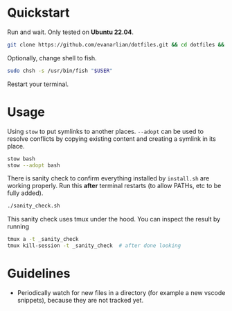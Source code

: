 # Quickstart
Run and wait. Only tested on **Ubuntu 22.04**.
```bash
git clone https://github.com/evanarlian/dotfiles.git && cd dotfiles && sudo apt update && ./install.sh
```
Optionally, change shell to fish.
```bash
sudo chsh -s /usr/bin/fish "$USER"
```
Restart your terminal.

# Usage
Using `stow` to put symlinks to another places. `--adopt` can be used to resolve conflicts by copying existing content and creating a symlink in its place.
```bash
stow bash  
stow --adopt bash
```
There is sanity check to confirm everything installed by `install.sh` are working properly. Run this **after** terminal restarts (to allow PATHs, etc to be fully added).
```bash
./sanity_check.sh
```
This sanity check uses tmux under the hood. You can inspect the result by running
```bash
tmux a -t _sanity_check
tmux kill-session -t _sanity_check  # after done looking
```
# Guidelines
* Periodically watch for new files in a directory (for example a new vscode snippets), because they are not tracked yet.

